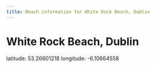 ```yaml
---
title: Beach information for White Rock Beach, Dublin
---
```

# White Rock Beach, Dublin 

<div class="location-info">latitude: 53.26601218 longitude: -6.10664558</div>
<div id="met-eireann-warnings" onload="get_met_eireann_warnings(EI07)"></div>
<div></div>